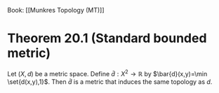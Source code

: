 Book: [[Munkres Topology (MT)]]
# Theorem 20.1 (Standard bounded metric)
Let $(X,d)$ be a metric space.
Define $\bar{d}:X^{2}\to \mathbb{R}$ by $\bar{d}(x,y)=\min \set{d(x,y),1}$.
	Then $\bar{d}$ is a metric that induces the same topology as $d$.